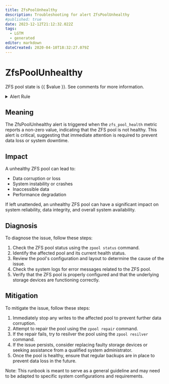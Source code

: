 ```yaml
---
title: ZfsPoolUnhealthy
description: Troubleshooting for alert ZfsPoolUnhealthy
#published: true
date: 2023-12-12T21:12:32.022Z
tags: 
  - LGTM
  - generated
editor: markdown
dateCreated: 2020-04-10T18:32:27.079Z
---
```


# ZfsPoolUnhealthy

ZFS pool state is {{ $value }}. See comments for more information.

<details>
  <summary>Alert Rule</summary>

{{% rule "zfs/zfs_exporter.yml" "ZfsPoolUnhealthy" %}}

{{% comment %}}

```yaml
alert: ZfsPoolUnhealthy
expr: zfs_pool_health > 0
for: 0m
labels:
    severity: critical
annotations:
    summary: ZFS pool unhealthy (instance {{ $labels.instance }})
    description: |-
        ZFS pool state is {{ $value }}. See comments for more information.
          VALUE = {{ $value }}
          LABELS = {{ $labels }}
    runbook: https://github.com/srerun/prometheus-alerts/blob/main/content/runbooks/zfs_exporter/ZfsPoolUnhealthy.md

```

{{% /comment %}}

</details>


## Meaning

The ZfsPoolUnhealthy alert is triggered when the `zfs_pool_health` metric reports a non-zero value, indicating that the ZFS pool is not healthy. This alert is critical, suggesting that immediate attention is required to prevent data loss or system downtime.

## Impact

A unhealthy ZFS pool can lead to:

* Data corruption or loss
* System instability or crashes
* Inaccessible data
* Performance degradation

If left unattended, an unhealthy ZFS pool can have a significant impact on system reliability, data integrity, and overall system availability.

## Diagnosis

To diagnose the issue, follow these steps:

1. Check the ZFS pool status using the `zpool status` command.
2. Identify the affected pool and its current health status.
3. Review the pool's configuration and layout to determine the cause of the issue.
4. Check the system logs for error messages related to the ZFS pool.
5. Verify that the ZFS pool is properly configured and that the underlying storage devices are functioning correctly.

## Mitigation

To mitigate the issue, follow these steps:

1. Immediately stop any writes to the affected pool to prevent further data corruption.
2. Attempt to repair the pool using the `zpool repair` command.
3. If the repair fails, try to resilver the pool using the `zpool resilver` command.
4. If the issue persists, consider replacing faulty storage devices or seeking assistance from a qualified system administrator.
5. Once the pool is healthy, ensure that regular backups are in place to prevent data loss in the future.

Note: This runbook is meant to serve as a general guideline and may need to be adapted to specific system configurations and requirements.